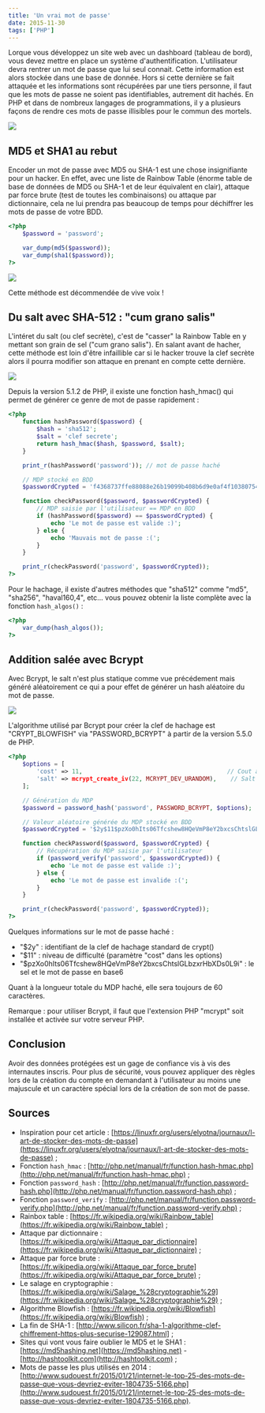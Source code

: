 ```yaml
---
title: 'Un vrai mot de passe'
date: 2015-11-30
tags: ['PHP']
---
```


Lorque vous développez un site web avec un dashboard (tableau de bord), vous devez mettre en place un système d'authentification. L'utilisateur devra rentrer un mot de passe que lui seul connait. Cette information est alors stockée dans une base de donnée. Hors si cette dernière se fait attaquée et les informations sont récupérées par une tiers personne, il faut que les mots de passe ne soient pas identifiables, autrement dit hachés. En PHP et dans de nombreux langages de programmations, il y a plusieurs façons de rendre ces mots de passe illisibles pour le commun des mortels.

![](https://i.giphy.com/X68QCGb5qx596.gif)

## MD5 et SHA1 au rebut

Encoder un mot de passe avec MD5 ou SHA-1 est une chose insignifiante pour un hacker. En effet, avec une liste de Rainbow Table (énorme table de base de données de MD5 ou SHA-1 et de leur équivalent en clair), attaque par force brute (test de toutes les combinaisons) ou attaque par dictionnaire, cela ne lui prendra pas beaucoup de temps pour déchiffrer les mots de passe de votre BDD.

```php
<?php
    $password = 'password';

    var_dump(md5($password));
    var_dump(sha1($password));
?>
```

![](https://i.giphy.com/uwm78X7lrvpdu.gif)

Cette méthode est décommendée de vive voix !

## Du salt avec SHA-512 : "cum grano salis"

L'intéret du salt (ou clef secrète), c'est de "casser" la Rainbow Table en y mettant son grain de sel ("cum grano salis"). En salant avant de hacher, cette méthode est loin d'être infaillible car si le hacker trouve la clef secrète alors il pourra modifier son attaque en prenant en compte cette dernière.

![](https://web.archive.org/web/20190509213043im_/http://i.giphy.com/11HOmFD2Fk1gaY.gif)

Depuis la version 5.1.2 de PHP, il existe une fonction hash_hmac() qui permet de générer ce genre de mot de passe rapidement :

```php
<?php
    function hashPassword($password) {
        $hash = 'sha512';
        $salt = 'clef secrete';
        return hash_hmac($hash, $password, $salt);
    }

    print_r(hashPassword('password')); // mot de passe haché

    // MDP stocké en BDD
    $passwordCrypted = 'f4368737ffe88088e26b19099b408b6d9e0af4f103807541ad472d7fbd644f3da41903aa55d5a29155649a84ec2b52e12957754c196b415901e1bb45d7533a10';

    function checkPassword($password, $passwordCrypted) {
        // MDP saisie par l'utilisateur == MDP en BDD
        if (hashPassword($password) == $passwordCrypted) {
            echo 'Le mot de passe est valide :)';
        } else {
            echo 'Mauvais mot de passe :(';
        }
    }

    print_r(checkPassword('password', $passwordCrypted));
?>
```

Pour le hachage, il existe d'autres méthodes que "sha512" comme "md5", "sha256", "haval160,4", etc... vous pouvez obtenir la liste complète avec la fonction `hash_algos()` :

```php
<?php
    var_dump(hash_algos());
?>
```

## Addition salée avec Bcrypt

Avec Bcrypt, le salt n'est plus statique comme vue précédement mais généré aléatoirement ce qui a pour effet de générer un hash aléatoire du mot de passe.

![](https://i.giphy.com/ph7prW5qPhrZC.gif)

L'algorithme utilisé par Bcrypt pour créer la clef de hachage est "CRYPT_BLOWFISH" via "PASSWORD_BCRYPT" à partir de la version 5.5.0 de PHP.

```php
<?php
    $options = [
        'cost' => 11,                                         // Cout algorithmique
        'salt' => mcrypt_create_iv(22, MCRYPT_DEV_URANDOM),    // Salt automatique
    ];

    // Génération du MDP
    $password = password_hash('password', PASSWORD_BCRYPT, $options);

    // Valeur aléatoire générée du MDP stocké en BDD
    $passwordCrypted = '$2y$11$pzXo0hIts06Tfcshew8HQeVmP8eY2bxcsChtslGLbzxrHbXDs0L9i';

    function checkPassword($password, $passwordCrypted) {
        // Récupération du MDP saisie par l'utilisateur
        if (password_verify('password', $passwordCrypted)) {
            echo 'Le mot de passe est valide :)';
        } else {
            echo 'Le mot de passe est invalide :(';
        }
    }

    print_r(checkPassword('password', $passwordCrypted));
?>
```

Quelques informations sur le mot de passe haché :

- "$2y" : identifiant de la clef de hachage standard de crypt()
- "$11" : niveau de difficulté (paramètre "cost" dans les options)
- "$pzXo0hIts06Tfcshew8HQeVmP8eY2bxcsChtslGLbzxrHbXDs0L9i" : le sel et le mot de passe en base6

Quant à la longueur totale du MDP haché, elle sera toujours de 60 caractères.

Remarque : pour utiliser Bcrypt, il faut que l'extension PHP "mcrypt" soit installée et activée sur votre serveur PHP.

## Conclusion

Avoir des données protégées est un gage de confiance vis à vis des internautes inscris. Pour plus de sécurité, vous pouvez appliquer des règles lors de la création du compte en demandant à l'utilisateur au moins une majuscule et un caractère spécial lors de la création de son mot de passe.

## Sources

- Inspiration pour cet article : [https://linuxfr.org/users/elyotna/journaux/l-art-de-stocker-des-mots-de-passe](https://linuxfr.org/users/elyotna/journaux/l-art-de-stocker-des-mots-de-passe) ;
- Fonction `hash_hmac` : [http://php.net/manual/fr/function.hash-hmac.php](http://php.net/manual/fr/function.hash-hmac.php) ;
- Fonction `password_hash` : [http://php.net/manual/fr/function.password-hash.php](http://php.net/manual/fr/function.password-hash.php) ;
- Fonction `password_verify` : [http://php.net/manual/fr/function.password-verify.php](http://php.net/manual/fr/function.password-verify.php) ;
- Rainbox table : [https://fr.wikipedia.org/wiki/Rainbow_table](https://fr.wikipedia.org/wiki/Rainbow_table) ;
- Attaque par dictionnaire : [https://fr.wikipedia.org/wiki/Attaque_par_dictionnaire](https://fr.wikipedia.org/wiki/Attaque_par_dictionnaire) ;
- Attaque par force brute : [https://fr.wikipedia.org/wiki/Attaque_par_force_brute](https://fr.wikipedia.org/wiki/Attaque_par_force_brute) ;
- Le salage en cryptographie : [https://fr.wikipedia.org/wiki/Salage_%28cryptographie%29](https://fr.wikipedia.org/wiki/Salage_%28cryptographie%29) ;
- Algorithme Blowfish : [https://fr.wikipedia.org/wiki/Blowfish](https://fr.wikipedia.org/wiki/Blowfish) ;
- La fin de SHA-1 : [http://www.silicon.fr/sha-1-algorithme-clef-chiffrement-https-plus-securise-129087.html] ;
- Sites qui vont vous faire oublier le MD5 et le SHA1 : [https://md5hashing.net](https://md5hashing.net) - [http://hashtoolkit.com](http://hashtoolkit.com) ;
- Mots de passe les plus utilisés en 2014 : [http://www.sudouest.fr/2015/01/21/internet-le-top-25-des-mots-de-passe-que-vous-devriez-eviter-1804735-5166.php](http://www.sudouest.fr/2015/01/21/internet-le-top-25-des-mots-de-passe-que-vous-devriez-eviter-1804735-5166.php).

